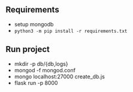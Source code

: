 ## Requirements

 * setup mongodb 
 * `python3 -m pip install -r requirements.txt`

## Run project
 * mkdir -p db/{db,logs}
 * mongod -f mongod.conf
 * mongo localhost:27000 create_db.js
 * flask run -p 8000

